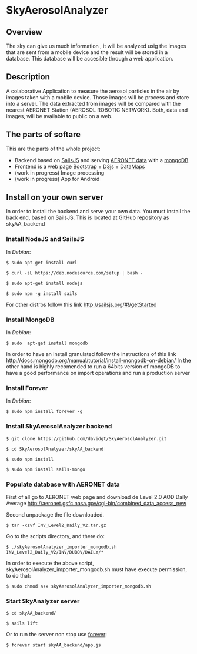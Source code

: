 # SkyAerosolAnalyzer

## Overview
The sky can give us much information , it  will be analyzed usig the images that are sent from a mobile device and the result will be stored in a database. This database will be accesible through a web application.

## Description
A colaborative Application to measure the aerosol particles in the air by images taken with a mobile device. Those  images will be process and store into a server. The data extracted from images will be compared with the nearest AERONET Station (AEROSOL ROBOTIC NETWORK). Both, data and images, will be available to public on a web.

## The parts of softare

This are the parts of the whole project:

* Backend based on [SailsJS](http://sailsjs.org/#!/getStarted) and serving [AERONET data](http://aeronet.gsfc.nasa.gov/cgi-bin/combined_data_access_new) with a [mongoDB](https://www.mongodb.org/)
* Frontend is a web page [Bootstrap](http://getbootstrap.com/) + [D3js](http://d3js.org/) + [DataMaps](http://datamaps.github.io/)
* (work in progress) Image processing 
* (work in progress) App for Android

## Install on your own server

In order to install the backend and serve your own data. You must install the back end, based on SailsJS. This is located at GItHub repository as skyAA_backend

### Install NodeJS and SailsJS 

In *Debian*:

```$ sudo apt-get install curl```

```$ curl -sL https://deb.nodesource.com/setup | bash -```

```$ sudo apt-get install nodejs```

```$ sudo npm -g install sails```


For other distros follow this link http://sailsjs.org/#!/getStarted


### Install MongoDB

In *Debian*:

```$ sudo  apt-get install mongodb```

In order to have an install granulated  follow the instructions of this link http://docs.mongodb.org/manual/tutorial/install-mongodb-on-debian/ 
In the other hand is highly recomended to run a 64bits version of mongoDB to have a good performance on import operations and run a production server

### Install Forever

In *Debian*:

```$ sudo npm install forever -g```

### Install SkyAerosolAnalyzer backend

```$ git clone https://github.com/davidgt/SkyAerosolAnalyzer.git```

```$ cd SkyAerosolAnalyzer/skyAA_backend```

```$ sudo npm install```

```$ sudo npm install sails-mongo```

### Populate database with AERONET data

First of all go to AERONET web page and download de Level 2.0 AOD Daily Average http://aeronet.gsfc.nasa.gov/cgi-bin/combined_data_access_new

Second unpackage the file downloaded.

```$ tar -xzvf INV_Level2_Daily_V2.tar.gz```

Go to the scripts directory, and there do:

```$ ./skyAerosolAnalyzer_importer_mongodb.sh INV_Level2_Daily_V2/INV/DUBOV/DAILY/*```

In order to execute the above script, skyAerosolAnalyzer_importer_mongodb.sh must have execute permission, to do that:

```$ sudo chmod a+x skyAerosolAnalyzer_importer_mongodb.sh```

### Start SkyAnalyzer server

```$ cd skyAA_backend/```

```$ sails lift```


Or to run the server non stop use [forever](https://github.com/foreverjs/forever):

```$ forever start skyAA_backend/app.js```
